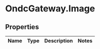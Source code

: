 # OndcGateway.Image

## Properties
Name | Type | Description | Notes
------------ | ------------- | ------------- | -------------
